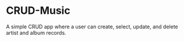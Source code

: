 # CRUD-Music
A simple CRUD app where a user can create, select, update, and delete artist and album records.
